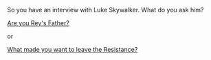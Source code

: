 So you have an interview with Luke Skywalker.
What do you ask him?

[Are you Rey's Father?](starwars8/Wait-for-8.md)

or

[What made you want to leave the Resistance?](starwars7/duh.md)
